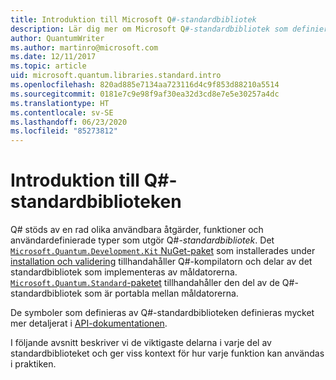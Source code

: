 ```yaml
---
title: Introduktion till Microsoft Q#-standardbibliotek
description: Lär dig mer om Microsoft Q#-standardbibliotek som definierar de åtgärder, funktioner och datatyper som används i kvantprogram.
author: QuantumWriter
ms.author: martinro@microsoft.com
ms.date: 12/11/2017
ms.topic: article
uid: microsoft.quantum.libraries.standard.intro
ms.openlocfilehash: 820ad885e7134aa723116d4c9f853d88210a5514
ms.sourcegitcommit: 0181e7c9e98f9af30ea32d3cd8e7e5e30257a4dc
ms.translationtype: HT
ms.contentlocale: sv-SE
ms.lasthandoff: 06/23/2020
ms.locfileid: "85273812"
---
```

# <a name="introduction-to-the-q-standard-libraries"></a>Introduktion till Q#-standardbiblioteken #

Q# stöds av en rad olika användbara åtgärder, funktioner och användardefinierade typer som utgör Q#-*standardbibliotek*.
Det [`Microsoft.Quantum.Development.Kit` NuGet-paket](https://www.nuget.org/packages/microsoft.quantum.development.kit) som installerades under [installation och validering](xref:microsoft.quantum.install) tillhandahåller Q#-kompilatorn och delar av det standardbibliotek som implementeras av måldatorerna.
[`Microsoft.Quantum.Standard`-paketet](https://www.nuget.org/packages/microsoft.quantum.standard) tillhandahåller den del av de Q#-standardbibliotek som är portabla mellan måldatorerna.

De symboler som definieras av Q#-standardbiblioteken definieras mycket mer detaljerat i [API-dokumentationen](xref:microsoft.quantum.standardlibsintro).

I följande avsnitt beskriver vi de viktigaste delarna i varje del av standardbiblioteket och ger viss kontext för hur varje funktion kan användas i praktiken.
